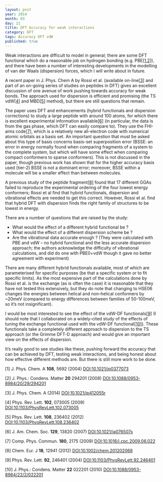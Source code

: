 ```yaml
---
layout: post
year: 2014
month: 03
day: 21
title: DFT Accuracy for weak interactions
category: DFT
tags: Accuracy DFT vdW
published: true
---
```

Weak interactions are difficult to model in general; there are some DFT functional which do a reasonable job on hydrogen bonding (e.g. PBE[[1,2]](#R1)), and there have been a number of interesting developments in the modelling of van der Waals (dispersion) forces, which I will write about in future.

A recent paper in J. Phys. Chem A by Rossi et al. (available on-line[[3]](#R3) and part of an on-going series of studies on peptides in DFT) gives an excellent discussion of one avenue of work pushing towards accuracy for weak bonds. The approach used for dispersion is efficient and promising (the TS vdW[[4]](#R4) and MBD[[5]](#R5) method), but there are still questions that remain.

The paper uses DFT and enhancements (hybrid functionals and dispersion corrections) to study a large peptide with around 100 atoms, for which there is excellent experimental information available[[6]](#R6) (in particular, the data is from the gas phase, which DFT can easily compare to). They use the FHI-aims code[[7]](#R7), which is a relatively new all-electron code with numerical atomic orbitals as a basis set. An important question that must be asked about this type of basis concerns basis-set superposition error (BSSE: an error in energy normally found when comparing fragments of a system to the complete system, but which will have some effect when comparing compact conformers to sparse conformers). This is not discussed in the paper, though previous work has shown that for the higher accuracy basis used (tier-2) BSSE is not a dominant error; moreover, BSSE within a molecule will be a smaller effect than between molecules.

A previous study of the peptide fragment[[8]](#R8) found that 17 different GGAs failed to reproduce the experimental ordering of the four lowest energy conformers; Rossi et al find that hybrid functionals, dispersion and vibrational effects are needed to get this correct. However, Rossi et al. find that hybrid DFT with dispersion finds the right family of structures to be lowest in energy.

There are a number of questions that are raised by the study:

* What would the effect of a different hybrid functional be ?
* What would the effect of a different dispersion scheme be ?
* Are the vibrational data accurate enough ? (They were calculated with PBE and vdW – no hybrid functional and the less accurate dispersion approach; the authors acknowledge the difficulty of vibrational calculations, and did do one with PBE0+vdW though it gave no better agreement with experiment)

There are many different hybrid functionals available, most of which are parameterised for specific purposes (be that a specific system or to fit specific limits). As the most expensive part of the calculations done by Rossi et al. is the exchange (as is often the case) it is reasonable that they have not tested this extensively, but they do note that changing to HSE06 changes the energies between helical and non-helical conformers by ~20meV (compared to energy differences between families of 50-100meV, so it’s not insignificant).

I would be most interested to see the effect of the vdW-DF functionals[[9]](#R9) (I should note that I collaborated on a widely-cited study of the effects of tuning the exchange functional used with the vdW-DF functional[[10]](#R10)). These functionals take a completely different approach to dispersion to the TS approach (or the Grimme DFT-D approach) and would give an important view on the effects of dispersion.

It’s really good to see studies like these, pushing forward the accuracy that can be achieved by DFT, testing weak interactions, and being honest about how effective different methods are. But there is still more work to be done.

<a name="R1">[1]</a> J. Phys. Chem. A **108**, 5692 (2004) [DOI:10.1021/jp0377073](http://dx.doi.org/10.1021/jp0377073)

<a name="R2">[2]</a> J. Phys.: Condens. Matter **20** 294201 (2008) [DOI:10.1088/0953-8984/20/29/294201](http://dx.doi.org/10.1088/0953-8984/20/29/294201)

<a name="R3">[3]</a> J. Phys. Chem. A (2014) [DOI:10.1021/jp412055r](http://dx.doi.org/10.1088/0953-8984/20/29/294201)

<a name="R4">[4]</a> Phys. Rev. Lett. **102**, 073005 (2009) [DOI:10.1103/PhysRevLett.102.073005](http://dx.doi.org/10.1103/PhysRevLett.102.073005)

<a name="R5">[5]</a> Phys. Rev. Lett. **108**, 236402 (2012) [DOI:10.1103/PhysRevLett.108.236402](http://dx.doi.org/10.1103/PhysRevLett.108.236402)

<a name="R6">[6]</a> J. Am. Chem. Soc. **129**, 13820 (2007) [DOI:10.1021/ja076507s](http://dx.doi.org/10.1021/ja076507s)

<a name="R7">[7]</a> Comp. Phys. Commun. **180**, 2175 (2009) [DOI:10.1016/j.cpc.2009.06.022](http://dx.doi.org/10.1016/j.cpc.2009.06.022)

<a name="R8">[8]</a> Chem. Eur. J **18**, 12941 (2012) [DOI:10.1002/chem.201202068](http://dx.doi.org/10.1002/chem.201202068)

<a name="R9">[9]</a> Phys. Rev. Lett. **92**, 246401 (2004) [DOI:10.1103/PhysRevLett.92.246401](http://dx.doi.org/10.1103/PhysRevLett.92.246401)

<a name="R10">[10]</a> J. Phys.: Condens. Matter **22** 022201 (2010) [DOI:10.1088/0953-8984/22/2/022201](http://dx.doi.org/10.1088/0953-8984/22/2/022201)
